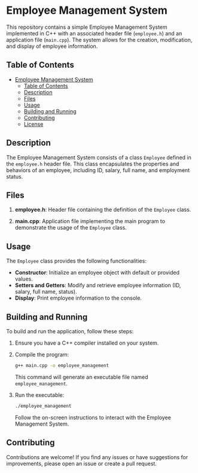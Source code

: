 # Employee Management System

This repository contains a simple Employee Management System implemented in C++ with an associated header file (`employee.h`) and an application file (`main.cpp`). The system allows for the creation, modification, and display of employee information.

## Table of Contents

- [Employee Management System](#employee-management-system)
  - [Table of Contents](#table-of-contents)
  - [Description](#description)
  - [Files](#files)
  - [Usage](#usage)
  - [Building and Running](#building-and-running)
  - [Contributing](#contributing)
  - [License](#license)

## Description

The Employee Management System consists of a class `Employee` defined in the `employee.h` header file. This class encapsulates the properties and behaviors of an employee, including ID, salary, full name, and employment status.

## Files

1. **employee.h**: Header file containing the definition of the `Employee` class.

2. **main.cpp**: Application file implementing the main program to demonstrate the usage of the `Employee` class.

## Usage

The `Employee` class provides the following functionalities:

- **Constructor**: Initialize an employee object with default or provided values.
- **Setters and Getters**: Modify and retrieve employee information (ID, salary, full name, status).
- **Display**: Print employee information to the console.

## Building and Running

To build and run the application, follow these steps:

1. Ensure you have a C++ compiler installed on your system.

2. Compile the program:

   ```bash
   g++ main.cpp -o employee_management
   ```

   This command will generate an executable file named `employee_management`.

3. Run the executable:

   ```bash
   ./employee_management
   ```

   Follow the on-screen instructions to interact with the Employee Management System.

## Contributing

Contributions are welcome! If you find any issues or have suggestions for improvements, please open an issue or create a pull request.
